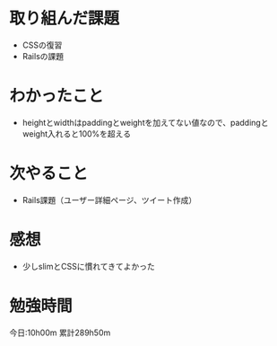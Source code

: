 # 取り組んだ課題
* CSSの復習
* Railsの課題

# わかったこと
* heightとwidthはpaddingとweightを加えてない値なので、paddingとweight入れると100%を超える

# 次やること
* Rails課題（ユーザー詳細ページ、ツイート作成）

# 感想
* 少しslimとCSSに慣れてきてよかった

# 勉強時間
今日:10h00m
累計289h50m

